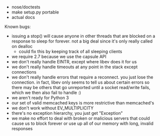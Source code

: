 * nose/doctests
* make setup.py portable
* actual docs

Known bugs:

* issuing a stop() will cause anyone in other threads that are blocked on a
  response to sleep for forever. not a big deal since it's only really called
  on dealloc
  - could fix this by keeping track of all sleeping clients
* we require 2.7 because we use the capsule API
* we don't really handle EINTR, except where libev does it for us
* we don't really handle timeouts at any point in the stack except connections
* we don't really handle errors that require a reconnect. you just lose the
  connection. in fact, libev only seems to tell us about certain errors so there
  may be others that go unreported until a socket read/write fails, which we
  then also fail to handle :)
* we aren't ready for Python 3
* our set of valid memcached keys is more restrictive than memcached's
* we don't work without EV_MULTIPLICITY
* there's no exception hierarchy, you just get "Exception"
* we make no effort to deal with broken or malicious servers that could cause us
  to block forever or use up all of our memory with long, invalid responses